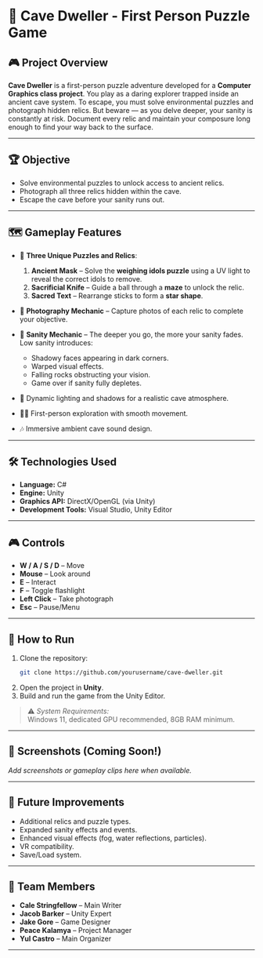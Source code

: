 # 🧭 Cave Dweller - First Person Puzzle Game

## 🎮 Project Overview
**Cave Dweller** is a first-person puzzle adventure developed for a **Computer Graphics class project**. You play as a daring explorer trapped inside an ancient cave system. To escape, you must solve environmental puzzles and photograph hidden relics. But beware — as you delve deeper, your sanity is constantly at risk. Document every relic and maintain your composure long enough to find your way back to the surface.

---

## 🏆 Objective
- Solve environmental puzzles to unlock access to ancient relics.
- Photograph all three relics hidden within the cave.
- Escape the cave before your sanity runs out.

---

## 🗺️ Gameplay Features
- 🧩 **Three Unique Puzzles and Relics**:
  1. **Ancient Mask** – Solve the **weighing idols puzzle** using a UV light to reveal the correct idols to remove.
  2. **Sacrificial Knife** – Guide a ball through a **maze** to unlock the relic.
  3. **Sacred Text** – Rearrange sticks to form a **star shape**.

- 📸 **Photography Mechanic** – Capture photos of each relic to complete your objective.
- 🧠 **Sanity Mechanic** – The deeper you go, the more your sanity fades. Low sanity introduces:
  - Shadowy faces appearing in dark corners.
  - Warped visual effects.
  - Falling rocks obstructing your vision.
  - Game over if sanity fully depletes.

- 🔦 Dynamic lighting and shadows for a realistic cave atmosphere.
- 🏃‍♂️ First-person exploration with smooth movement.
- 🎶 Immersive ambient cave sound design.

---

## 🛠️ Technologies Used
- **Language:** C#
- **Engine:** Unity
- **Graphics API:** DirectX/OpenGL (via Unity)
- **Development Tools:** Visual Studio, Unity Editor

---

## 🎮 Controls
- **W / A / S / D** – Move
- **Mouse** – Look around
- **E** – Interact
- **F** – Toggle flashlight
- **Left Click** – Take photograph
- **Esc** – Pause/Menu

---

## 🚀 How to Run
1. Clone the repository:
    ```bash
    git clone https://github.com/yourusername/cave-dweller.git
    ```
2. Open the project in **Unity**.
3. Build and run the game from the Unity Editor.

> ⚠️ *System Requirements:*  
> Windows 11, dedicated GPU recommended, 8GB RAM minimum.

---

## 📸 Screenshots (Coming Soon!)
_Add screenshots or gameplay clips here when available._

---

## 🧠 Future Improvements
- Additional relics and puzzle types.
- Expanded sanity effects and events.
- Enhanced visual effects (fog, water reflections, particles).
- VR compatibility.
- Save/Load system.

---

## 👥 Team Members
- **Cale Stringfellow** – Main Writer
- **Jacob Barker** – Unity Expert
- **Jake Gore** – Game Designer
- **Peace Kalamya** – Project Manager
- **Yul Castro** – Main Organizer

---
